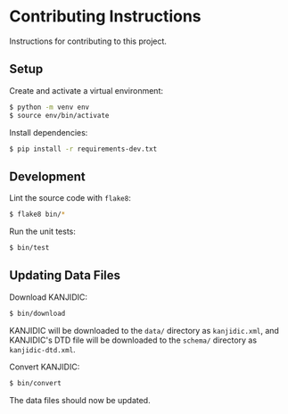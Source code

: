 # Contributing Instructions

Instructions for contributing to this project.

## Setup

Create and activate a virtual environment:
```sh
$ python -m venv env
$ source env/bin/activate
```

Install dependencies:
```sh
$ pip install -r requirements-dev.txt
```

## Development

Lint the source code with `flake8`:
```sh
$ flake8 bin/*
```

Run the unit tests:
```sh
$ bin/test
```

## Updating Data Files

Download KANJIDIC:
```sh
$ bin/download
```

KANJIDIC will be downloaded to the `data/` directory as `kanjidic.xml`, and
KANJIDIC's DTD file will be downloaded to the `schema/` directory as
`kanjidic-dtd.xml`.

Convert KANJIDIC:
```sh
$ bin/convert
```

The data files should now be updated.
